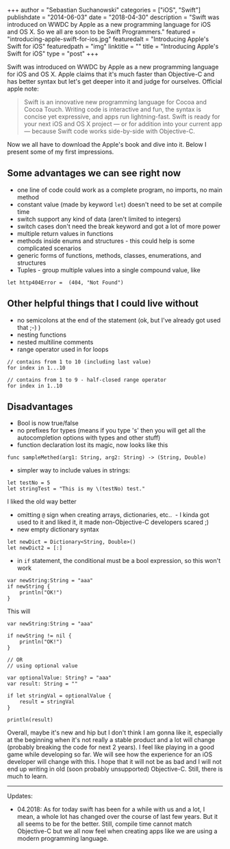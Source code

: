+++
author = "Sebastian Suchanowski"
categories = ["iOS", "Swift"]
publishdate = "2014-06-03"
date = "2018-04-30"
description = "Swift was introduced on WWDC by Apple as a new programming language for iOS and OS X. So we all are soon to be Swift Programmers."
featured = "introducing-apple-swift-for-ios.jpg"
featuredalt = "Introducing Apple's Swift for iOS"
featuredpath = "img"
linktitle = ""
title = "Introducing Apple's Swift for iOS"
type = "post"
+++

Swift was introduced on WWDC by Apple as a new programming language for iOS and OS X. Apple claims that it's much faster than Objective-C and has better syntax but let's get deeper into it and judge for ourselves. Official apple note:
> Swift is an innovative new programming language for Cocoa and Cocoa Touch. Writing code is interactive and fun, the syntax is concise yet expressive, and apps run lightning-fast. Swift is ready for your next iOS and OS X project — or for addition into your current app — because Swift code works side-by-side with Objective-C.

Now we all have to download the Apple's book and dive into it. Below I present some of my first impressions.

## Some advantages we can see right now

* one line of code could work as a complete program, no imports, no main method
* constant value (made by keyword `let`) doesn't need to be set at compile time
* switch support any kind of data (aren't limited to integers)
* switch cases don't need the break keyword and got a lot of more power
* multiple return values in functions
* methods inside enums and structures - this could help is some complicated scenarios
* generic forms of functions, methods, classes, enumerations, and structures
* Tuples - group multiple values into a single compound value, like

```
let http404Error =  (404, "Not Found")
```

## Other helpful things that I could live without

* no semicolons at the end of the statement (ok, but I've already got used that ;-) )
* nesting functions
* nested multiline comments
* range operator used in for loops

```
// contains from 1 to 10 (including last value)
for index in 1...10

// contains from 1 to 9 - half-closed range operator
for index in 1..10
```

## Disadvantages

* Bool is now true/false
* no prefixes for types (means if you type 's' then you will get all the autocompletion options with types and other stuff)
* function declaration lost its magic, now looks like this

```
func sampleMethed(arg1: String, arg2: String) -> (String, Double)
```

* simpler way to include values in strings:</li>

```
let testNo = 5
let stringTest = "This is my \(testNo) test."
```

I liked the old way better


* omitting `@` sign when creating arrays, dictionaries, etc..  - I kinda got used to it and liked it, it made non-Objective-C developers scared ;)
* new empty dictionary syntax

```
let newDict = Dictionary<String, Double>()
let newDict2 = [:]
```

* in `if` statement, the conditional must be a bool expression, so this won't work

```
var newString:String = "aaa"
if newString {
    println("OK!")
}
```

This will

```
var newString:String = "aaa"

if newString != nil {
    println("OK!")
}

// OR
// using optional value

var optionalValue: String? = "aaa"
var result: String = ""

if let stringVal = optionalValue {
    result = stringVal
}

println(result)
```

Overall, maybe it's new and hip but I don't think I am gonna like it, especially at the beginning when it's not really a stable product and a lot will change (probably breaking the code for next 2 years). I feel like playing in a good game while developing so far. We will see how the experience for an iOS developer will change with this. I hope that it will not be as bad and I will not end up writing in old (soon probably unsupported) Objective-C. Still, there is much to learn.

___
Updates:

* 04.2018: As for today swift has been for a while with us and a lot, I mean, a whole lot has changed over the course of last few years. But it all seems to be for the better. Still, compile time cannot match Objective-C but we all now feel when creating apps like we are using a modern programming language.
